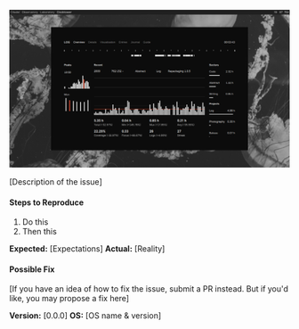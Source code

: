 ![Optional screenshot](screenshot.png)

[Description of the issue]

#### Steps to Reproduce
1. Do this
2. Then this

**Expected:** [Expectations]
**Actual:** [Reality]

#### Possible Fix
[If you have an idea of how to fix the issue, submit a PR instead. But if you'd like, you may propose a fix here]

**Version:** [0.0.0]
**OS:** [OS name & version]
